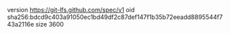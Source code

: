 version https://git-lfs.github.com/spec/v1
oid sha256:bdcd9c403a91050ec1bd49df2c87def147f1b35b72eeadd8895544f743a2116e
size 3600
